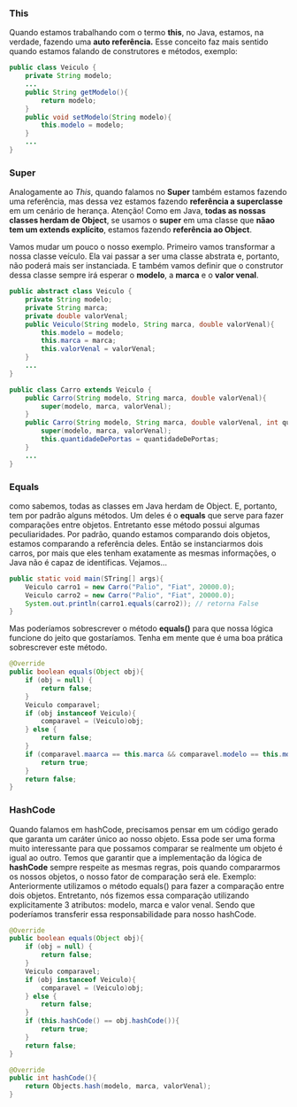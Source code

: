 ### This

Quando estamos trabalhando com o termo **this**, no Java, estamos, na verdade, fazendo uma **auto referência.** Esse conceito faz mais sentido quando estamos falando de construtores e métodos, exemplo: 

```java
public class Veiculo {
    private String modelo;
    ...
    public String getModelo(){
        return modelo;
    }
    public void setModelo(String modelo){
        this.modelo = modelo;
    }
    ...
}
```

### Super

Analogamente ao _This_, quando falamos no **Super** também estamos fazendo uma referência, mas dessa vez estamos fazendo **referência a superclasse** em um cenário de herança. Atenção! Como em Java, **todas as nossas classes herdam de Object**, se usamos o **super** em uma classe que **nãao tem um extends explícito**, estamos fazendo **referência ao Object**.

Vamos mudar um pouco o nosso exemplo. Primeiro vamos transformar a nossa classe veículo. Ela vai passar a ser uma classe abstrata e, portanto, não poderá mais ser instanciada. E também vamos definir que o construtor dessa classe sempre irá esperar o **modelo**, a **marca** e o **valor venal**. 

```java
public abstract class Veiculo {
    private String modelo;
    private String marca;
    private double valorVenal;
    public Veiculo(String modelo, String marca, double valorVenal){
        this.modelo = modelo;
        this.marca = marca;
        this.valorVenal = valorVenal;
    }
    ...
}
```

```java
public class Carro extends Veiculo {
    public Carro(String modelo, String marca, double valorVenal){
        super(modelo, marca, valorVenal);
    }
    public Carro(String modelo, String marca, double valorVenal, int quantidadeDePortas){
        super(modelo, marca, valorVenal);
        this.quantidadeDePortas = quantidadeDePortas;
    }
    ...
}
```

### Equals

como sabemos, todas as classes em Java herdam de Object. E, portanto, tem por padrão alguns métodos. Um deles é o **equals** que serve para fazer comparações entre objetos. Entretanto esse método possui algumas peculiaridades. Por padrão, quando estamos comparando dois objetos, estamos comparando a referência deles. Então se instanciarmos dois carros, por mais que eles tenham exatamente as mesmas informações, o Java não é capaz de identificas. Vejamos...

```java
public static void main(STring[] args){
    Veiculo carro1 = new Carro("Palio", "Fiat", 20000.0);
    Veiculo carro2 = new Carro("Palio", "Fiat", 20000.0);
    System.out.println(carro1.equals(carro2)); // retorna False
}
```

Mas poderíamos sobrescrever o método **equals()** para que nossa lógica funcione do jeito que gostaríamos. Tenha em mente que é uma boa prática sobrescrever este método.

```java
@Override
public boolean equals(Object obj){
    if (obj = null) {
        return false;
    }
    Veiculo comparavel;
    if (obj instanceof Veiculo){
        comparavel = (Veiculo)obj;
    } else {
        return false;
    }
    if (comparavel.maarca == this.marca && comparavel.modelo == this.modelo && comparavel.valorVenal == this.valorVenal){
        return true;
    }
    return false;
}
```

### HashCode

Quando falamos em hashCode, precisamos pensar em um código gerado que garanta um caráter único ao nosso objeto. Essa pode ser uma forma muito interessante para que possamos comparar se realmente um objeto é igual ao outro. Temos que garantir que a implementação da lógica de **hashCode** sempre respeite as mesmas regras, pois quando compararmos os nossos objetos, o nosso fator de comparação será ele. Exemplo: Anteriormente utilizamos o método equals() para fazer a comparação entre dois objetos. Entretanto, nós fizemos essa comparação utilizando explicitamente 3 atributos: modelo, marca e valor venal. Sendo que poderíamos transferir essa responsabilidade para nosso hashCode. 

```java
@Override
public boolean equals(Object obj){
    if (obj = null) {
        return false;
    }
    Veiculo comparavel;
    if (obj instanceof Veiculo){
        comparavel = (Veiculo)obj;
    } else {
        return false;
    }
    if (this.hashCode() == obj.hashCode()){
        return true;
    }
    return false;
}
```

```java
@Override
public int hashCode(){
    return Objects.hash(modelo, marca, valorVenal);
}
```

